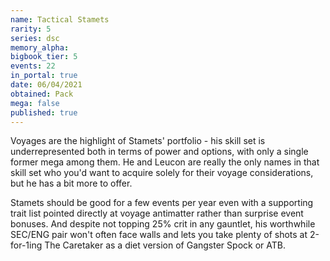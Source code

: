 ```yaml
---
name: Tactical Stamets
rarity: 5
series: dsc
memory_alpha:
bigbook_tier: 5
events: 22
in_portal: true
date: 06/04/2021
obtained: Pack
mega: false
published: true
---
```


Voyages are the highlight of Stamets' portfolio - his skill set is underrepresented both in terms of power and options, with only a single former mega among them. He and Leucon are really the only names in that skill set who you'd want to acquire solely for their voyage considerations, but he has a bit more to offer.

Stamets should be good for a few events per year even with a supporting trait list pointed directly at voyage antimatter rather than surprise event bonuses. And despite not topping 25% crit in any gauntlet, his worthwhile SEC/ENG pair won't often face walls and lets you take plenty of shots at 2-for-1ing The Caretaker as a diet version of Gangster Spock or ATB.
